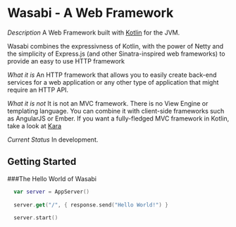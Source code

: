 Wasabi - A Web Framework
========================

*Description*
A Web Framework built with [Kotlin](http://kotlin.jetbrains.org) for the JVM. 

Wasabi combines the expressivness of Kotlin, with the power of Netty and the simplicity of Express.js (and other Sinatra-inspired web frameworks)
to provide an easy to use HTTP framework

*What it is*
An HTTP framework that allows you to easily create back-end services for a web application or any other type of application that 
might require an HTTP API.

*What it is not*
It is not an MVC framework. There is no View Engine or templating language. You can combine it with client-side frameworks such 
as AngularJS or Ember. If you want a fully-fledged MVC framework in Kotlin, take a look at [Kara](http://www.karaframework.com)

*Current Status*
In development. 

Getting Started
---------------

###The Hello World of Wasabi
```kotlin
  var server = AppServer()
  
  server.get("/", { response.send("Hello World!") }
  
  server.start()
```




